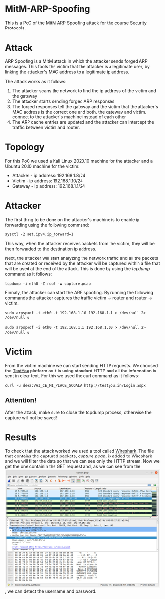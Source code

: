 # MitM-ARP-Spoofing
This is a PoC of the MitM ARP Spoofing attack for the course Security Protocols.

# Attack
ARP Spoofing is a MitM attack in which the attacker sends forged ARP messages.
This fools the victim that the attacker is a legitimate user, by linking the
attacker's MAC address to a legitimate ip address.

The attack works as it follows:
1. The attacker scans the network to find the ip address of the victim and the
gateway
2. The attacker starts sending forged ARP responses
3. The forged responses tell the gateway and the victim that the attacker's
MAC address is the correct one and both, the gateway and victim, connect to
the attacker's machine instead of each other
4. The ARP cache entries are updated and the attacker can intercept the traffic
between victim and router.

# Topology
For this PoC we used a Kali Linux 2020.10 machine for the attacker and a Ubuntu 
20.10 machine for the victim:
* Attacker - ip address: 192.168.1.8/24
* Victim - ip address: 192.168.1.10/24 
* Gateway - ip address: 192.168.1.1/24 

# Attacker
The first thing to be done on the attacker's machine is to enable ip forwarding
using the following command:
```
sysctl -2 net.ipv4.ip_forward=1
```
This way, when the attacker receives packets from the victim, they will be then
forwarded to the destination ip address.

Next, the attacker will start analyzing the network traffic and all the packets
that are created or received by the attacker will be captured within a file that
will be used at the end of the attack. This is done by using the *tcpdump*
command as it follows:
```
tcpdump -i eth0 -Z root -w capture.pcap
```

Finnaly, the attacker can start the ARP spoofing. By running the following commands
the attacker captures the traffic victim -> router and router -> victim. 

```
sudo arpspoof -i eth0 -t 192.168.1.10 192.168.1.1 > /dev/null 2> /dev/null &

sudo arpspoof -i eth0 -t 192.168.1.1 192.168.1.10 > /dev/null 2> /dev/null &
```


# Victim
From the victim machine we can start sending HTTP requests. We choosed the
[TestYou](http://testyou.in/Login.aspx) platform as it is using standard HTTP and all the information
is sent in clear text.
For this we used the curl command as it follows:
```
curl -u deea:VAI_CE_MI_PLACE_SCOALA http://testyou.in/Login.aspx
```

## Attention! 
After the attack, make sure to close the tcpdump process, otherwise the
capture will not be saved!

# Results
To check that the attack worked we used a tool called [Wireshark](https://www.wireshark.org/).
The file that contains the captured packets, *capture.pcap*, is added to
Wireshark and we will filter the data so that we can see only the HTTP stream.
Now we get the one containin the GET request and, as we can see from the
![screenshot](Wireshark.jpeg), we can detect the username and password.